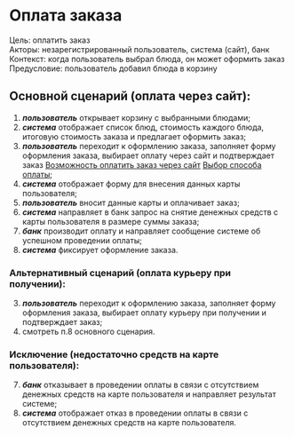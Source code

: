# Оплата заказа

Цель: оплатить заказ<br/>
Акторы: незарегистрированный пользователь, система (сайт), банк<br/>
Контекст: когда пользователь выбрал блюда, он может оформить заказ<br/>
Предусловие: пользователь добавил блюда в корзину

## Основной сценарий (оплата через сайт):

1. ***пользователь*** открывает корзину с выбранными блюдами;
2. ***система*** отображает список блюд, стоимость каждого блюда, итоговую стоимость заказа и предлагает оформить заказ;
3. ***пользователь*** переходит к оформлению заказа, заполняет форму оформления заказа, выбирает оплату через сайт и подтверждает заказ [Возможность оплатить заказ через сайт](https://test-project-st.atlassian.net/browse/TP-26) [Выбор способа оплаты](https://test-project-st.atlassian.net/browse/TP-24);
4. ***система*** отображает форму для внесения данных карты пользователя;
5. ***пользователь*** вносит данные карты и оплачивает заказ;
6. ***система*** направляет в банк запрос на снятие денежных средств с карты пользователя в размере суммы заказа;
7. ***банк*** производит оплату и направляет сообщение системе об успешном проведении оплаты;
8. ***система*** фиксирует оформление заказа.

### Альтернативный сценарий (оплата курьеру при получении):

3. ***пользователь*** переходит к оформлению заказа, заполняет форму оформления заказа, выбирает оплату курьеру при получении и подтверждает заказ;
4. смотреть п.8 основного сценария.


### Исключение (недостаточно средств на карте пользователя):

7. ***банк*** отказывает в проведении оплаты в связи с отсутствием денежных средств на карте пользователя и направляет результат системе;
8. ***система*** отображает отказ в проведении оплаты в связи с отсутствием денежных средств на карте пользователя.

